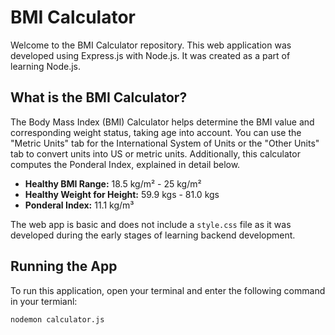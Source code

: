 # BMI Calculator

Welcome to the BMI Calculator repository. This web application was developed using Express.js with Node.js. It was created as a part of learning Node.js.

## What is the BMI Calculator?

The Body Mass Index (BMI) Calculator helps determine the BMI value and corresponding weight status, taking age into account. You can use the "Metric Units" tab for the International System of Units or the "Other Units" tab to convert units into US or metric units. Additionally, this calculator computes the Ponderal Index, explained in detail below.

- **Healthy BMI Range:** 18.5 kg/m² - 25 kg/m²
- **Healthy Weight for Height:** 59.9 kgs - 81.0 kgs
- **Ponderal Index:** 11.1 kg/m³

The web app is basic and does not include a `style.css` file as it was developed during the early stages of learning backend development.

## Running the App

To run this application, open your terminal and enter the following command in your termianl:

`nodemon calculator.js`
